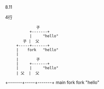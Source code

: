8.11

4行


                  子
               +-------+
               |     "hello"
            子 |  父
         +-----+-------+
         |    fork   "hello"
         |
         |        子
         |     +-------+
         |     |     "hello"
         | 父  |  父
 +-------+-----+-------+
main   fork   fork   "hello"
        


